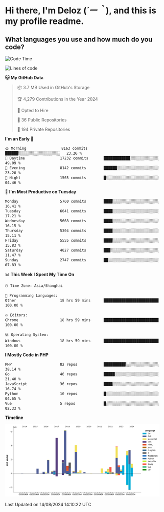 # **Hi there, I'm Deloz (*´ー｀*), and this is my profile readme.**

## **What languages you use and how much do you code?**

<!--START_SECTION:waka-->
![Code Time](http://img.shields.io/badge/Code%20Time-4%2C546%20hrs%2029%20mins-blue)

![Lines of code](https://img.shields.io/badge/From%20Hello%20World%20I%27ve%20Written-41.6%20million%20lines%20of%20code-blue)

**🐱 My GitHub Data** 

> 📦 3.7 MB Used in GitHub's Storage 
 > 
> 🏆 4,279 Contributions in the Year 2024
 > 
> 💼 Opted to Hire
 > 
> 📜 36 Public Repositories 
 > 
> 🔑 194 Private Repositories 
 > 
**I'm an Early 🐤** 

```text
🌞 Morning                8163 commits        ██████░░░░░░░░░░░░░░░░░░░   23.26 % 
🌆 Daytime                17232 commits       ████████████░░░░░░░░░░░░░   49.09 % 
🌃 Evening                8142 commits        ██████░░░░░░░░░░░░░░░░░░░   23.20 % 
🌙 Night                  1565 commits        █░░░░░░░░░░░░░░░░░░░░░░░░   04.46 % 
```
📅 **I'm Most Productive on Tuesday** 

```text
Monday                   5760 commits        ████░░░░░░░░░░░░░░░░░░░░░   16.41 % 
Tuesday                  6041 commits        ████░░░░░░░░░░░░░░░░░░░░░   17.21 % 
Wednesday                5668 commits        ████░░░░░░░░░░░░░░░░░░░░░   16.15 % 
Thursday                 5304 commits        ████░░░░░░░░░░░░░░░░░░░░░   15.11 % 
Friday                   5555 commits        ████░░░░░░░░░░░░░░░░░░░░░   15.83 % 
Saturday                 4027 commits        ███░░░░░░░░░░░░░░░░░░░░░░   11.47 % 
Sunday                   2747 commits        ██░░░░░░░░░░░░░░░░░░░░░░░   07.83 % 
```


📊 **This Week I Spent My Time On** 

```text
🕑︎ Time Zone: Asia/Shanghai

💬 Programming Languages: 
Other                    18 hrs 59 mins      █████████████████████████   100.00 % 

🔥 Editors: 
Chrome                   18 hrs 59 mins      █████████████████████████   100.00 % 

💻 Operating System: 
Windows                  18 hrs 59 mins      █████████████████████████   100.00 % 
```

**I Mostly Code in PHP** 

```text
PHP                      82 repos            ██████████░░░░░░░░░░░░░░░   38.14 % 
Go                       46 repos            █████░░░░░░░░░░░░░░░░░░░░   21.40 % 
JavaScript               36 repos            ████░░░░░░░░░░░░░░░░░░░░░   16.74 % 
Python                   10 repos            █░░░░░░░░░░░░░░░░░░░░░░░░   04.65 % 
Vue                      5 repos             █░░░░░░░░░░░░░░░░░░░░░░░░   02.33 % 
```



**Timeline**

![Lines of Code chart](https://raw.githubusercontent.com/deloz/deloz/main/assets/bar_graph.png)


 Last Updated on 14/08/2024 14:10:22 UTC
<!--END_SECTION:waka-->

